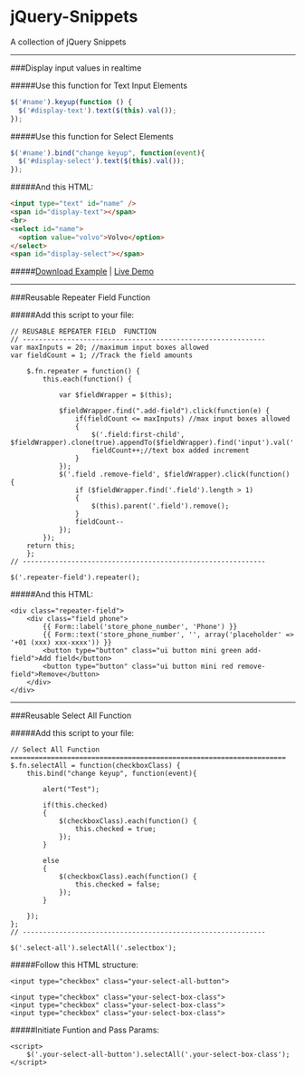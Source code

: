 jQuery-Snippets
===============

A collection of jQuery Snippets


--------------------------------------------------------------------------------
###Display input  values in realtime 

#####Use this function for Text Input Elements
```javascript
$('#name').keyup(function () {
  $('#display-text').text($(this).val());
});
```
#####Use this function for Select Elements
```javascript
$('#name').bind("change keyup", function(event){
  $('#display-select').text($(this).val());
});
```

#####And this HTML:
```html
<input type="text" id="name" />
<span id="display-text"></span>
<br>
<select id="name">
  <option value="volvo">Volvo</option>
</select>
<span id="display-select"></span>
```

#####[Download Example](https://github.com/Aproducktion/jQuery-Snippets/blob/master/display-text-live.html) | [Live Demo](http://htmlpreview.github.io/?https://raw.github.com/Aproducktion/jQuery-Snippets/master/display-text-live.html)

--------------------------------------------------------------------------------
###Reusable Repeater Field Function

#####Add this script to your file:
```
// REUSABLE REPEATER FIELD	FUNCTION
// ------------------------------------------------------------
var maxInputs = 20; //maximum input boxes allowed
var fieldCount = 1; //Track the field amounts

	$.fn.repeater = function() {
		this.each(function() {
		    
		    var $fieldWrapper = $(this);

		    $fieldWrapper.find(".add-field").click(function(e) {
		    	if(fieldCount <= maxInputs) //max input boxes allowed
		    	{
		        	$('.field:first-child', $fieldWrapper).clone(true).appendTo($fieldWrapper).find('input').val('').focus();
		        	fieldCount++;//text box added increment
		    	}
		    });
		    $('.field .remove-field', $fieldWrapper).click(function() {
		        if ($fieldWrapper.find('.field').length > 1)
		        {
		        	$(this).parent('.field').remove();
		        }    
		        fieldCount--
		    });
		});
	return this;
	};
// ------------------------------------------------------------

$('.repeater-field').repeater();
```
#####And this HTML:
```
<div class="repeater-field">
	<div class="field phone">
		{{ Form::label('store_phone_number', 'Phone') }}
		{{ Form::text('store_phone_number', '', array('placeholder' => '+01 (xxx) xxx-xxxx')) }}
		<button type="button" class="ui button mini green add-field">Add field</button>
		<button type="button" class="ui button mini red remove-field">Remove</button>
	</div>
</div>
```

--------------------------------------------------------------------------------
###Reusable Select All Function

#####Add this script to your file:
```
// Select All Function ====================================================================
$.fn.selectAll = function(checkboxClass) {
	this.bind("change keyup", function(event){

		alert("Test");

	    if(this.checked) 
	    {
	        $(checkboxClass).each(function() {
	            this.checked = true;
	        });
	    }

	    else
	    {
	        $(checkboxClass).each(function() {
	            this.checked = false;
	        });    
	    }

	});
};
// ------------------------------------------------------------

$('.select-all').selectAll('.selectbox');
```

#####Follow this HTML structure:
```
<input type="checkbox" class="your-select-all-button">

<input type="checkbox" class="your-select-box-class">
<input type="checkbox" class="your-select-box-class">
<input type="checkbox" class="your-select-box-class">
```

#####Initiate Funtion and Pass Params:
```
<script>
	$('.your-select-all-button').selectAll('.your-select-box-class');
</script>
```



